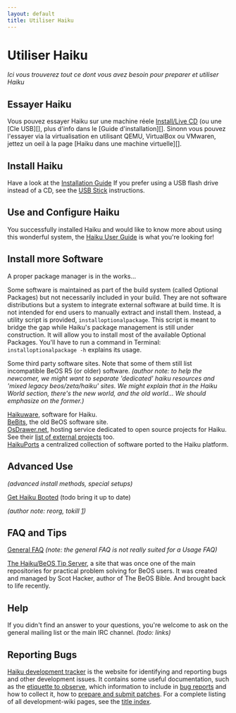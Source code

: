 ```yaml
---
layout: default
title: Utiliser Haiku
---
```

# Utiliser Haiku #

*Ici vous trouverez tout ce dont vous avez besoin pour preparer et utiliser Haiku*

## Essayer Haiku ##

Vous pouvez essayer Haiku sur une machine réele [Install/Live CD][] (ou une [Cle USB][], plus d'info dans le [Guide d'installation][].
Sinonn vous pouvez l'essayer via la virtualisation en utilisant QEMU, VirtualBox ou VMwaren, jettez un oeil à la page [Haiku dans une machine virtuelle][].

[Install/Live CD]: http://www.haiku-os.org/get-haiku
[Installation Guide]: http://www.haiku-os.org/get-haiku/installation-guide
[Haiku in a Virtual Machine]: http://www.haiku-os.org/node/3080
[USB Stick]: http://www.haiku-os.org/guides/making_haiku_usb_stick

## Install Haiku ##

Have a look at the [Installation Guide][]
If you prefer using a USB flash drive instead of a CD, see the [USB Stick][] instructions.

## Use and Configure Haiku ##

You successfully installed Haiku and would like to know more about using this wonderful system, the [Haiku User Guide][] is what you're looking for!

[Haiku User Guide]: http://www.haiku-os.org/docs/userguide/en/contents.html

## Install more Software ##

A proper package manager is in the works...

Some software is maintained as part of the build system (called Optional Packages) but not necessarily included in your build. They are not software distributions but a system to integrate external software at build time. It is not intended for end users to manually extract and install them. Instead, a utility script is provided, `installoptionalpackage`. This script is meant to bridge the gap while Haiku's package management is still under construction. It will allow you to install most of the available Optional Packages.
You'll have to run a command in Terminal: `installoptionalpackage -h` explains its usage.

Some third party software sites. Note that some of them still list incompatible BeOS R5 (or older) software. *(author note: to help the newcomer, we might want to separate 'dedicated' haiku resources and 'mixed legacy beos/zeta/haiku' sites. We might explain that in the Haiku World section, there's the new world, and the old world... We should emphasize on the former.)*

[Haikuware][], software for Haiku.  
[BeBits][], the old BeOS software site.  
[OsDrawer.net][], hosting service dedicated to open source projects for Haiku. See their [list of external projects][] too.  
[HaikuPorts][] a centralized collection of software ported to the Haiku platform.

[Haikuware]: http://www.haikuware.com/
[BeBits]: http://www.bebits.com/
[OsDrawer.net]: http://dev.osdrawer.net/
[list of external projects]: http://dev.osdrawer.net/projects/osdrawer/wiki/External_Projects
[HaikuPorts]: http://ports.haiku-files.org/

## Advanced Use ##
*(advanced install methods, special setups)*

[Get Haiku Booted][] (todo bring it up to date)

*(author note: reorg, tokill <a href="/guides/installing/prep-partitions/ubcd-ranish">1</a>)*

[Get Haiku Booted]: http://www.haiku-os.org/documents/user/how_to_get_haiku_booted

## FAQ and Tips ##

[General FAQ][] *(note: the general FAQ is not really suited for a Usage FAQ)*

[The Haiku/BeOS Tip Server][], a site that was once one of the main repositories for practical problem solving for BeOS users. It was created and managed by Scot Hacker, author of The BeOS Bible. And brought back to life recently.

[General FAQ]: http://www.haiku-os.org/about/faq
[The Haiku/BeOS Tip Server]: http://betips.net/

## Help ##

If you didn't find an answer to your questions, you're welcome to ask on the general mailing list or the main IRC channel. *(todo: links)*

## Reporting Bugs ##

[Haiku development tracker][] is the website for identifying and reporting bugs and other development issues. It contains some useful documentation, such as the [etiquette to observe][], which information to include in [bug reports][] and how to collect it, how to [prepare and submit patches][]. For a complete listing of all development-wiki pages, see the [title index][].

[Haiku development tracker]: http://dev.haiku-os.org
[etiquette to observe]: http://dev.haiku-os.org/wiki/BugTrackerEtiquette
[bug reports]: http://dev.haiku-os.org/wiki/ReportingBugs
[prepare and submit patches]: http://dev.haiku-os.org/wiki/SubmittingPatches
[title index]: http://dev.haiku-os.org/wiki/TitleIndex



